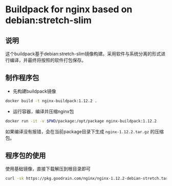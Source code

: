 # Buildpack for nginx based on debian:stretch-slim

## 说明

这个buildpack基于debian:stretch-slim镜像构建。采用软件与系统分离的形式进行编译，并最终将按照的软件打包保存。


## 制作程序包

- 先构建buildpack镜像

```bash
docker build -t nginx-buildpack:1.12.2 .
```

- 运行容器，编译并压缩nginx包

```bash
docker run -it -v $PWD/package:/opt/package nginx-buildpack:1.12.2
```

如果编译没有报错，会在当前package目录下生成 `nginx-1.12.2.tar.gz` 的压缩包。

## 程序包的使用

使用基础镜像，直接下载解压到根目录即可

```bash
curl -sk https://pkg.goodrain.com/nginx/nginx-1.12.2-debian-stretch.tar.gz | tar xz -C /
```
